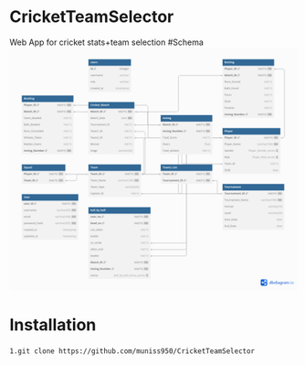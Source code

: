 # CricketTeamSelector
Web App for cricket stats+team selection
#Schema 
![Alt text](./schema.png "Schema")
# Installation
```1.git clone https://github.com/muniss950/CricketTeamSelector```
